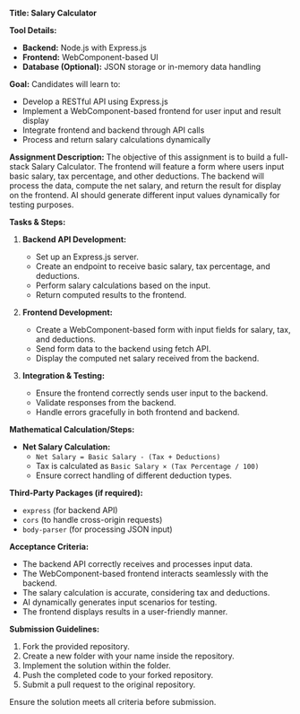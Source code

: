 **Title: Salary Calculator**

**Tool Details:**
- **Backend:** Node.js with Express.js
- **Frontend:** WebComponent-based UI
- **Database (Optional):** JSON storage or in-memory data handling

**Goal:**
Candidates will learn to:
- Develop a RESTful API using Express.js
- Implement a WebComponent-based frontend for user input and result display
- Integrate frontend and backend through API calls
- Process and return salary calculations dynamically

**Assignment Description:**
The objective of this assignment is to build a full-stack Salary Calculator. The frontend will feature a form where users input basic salary, tax percentage, and other deductions. The backend will process the data, compute the net salary, and return the result for display on the frontend. AI should generate different input values dynamically for testing purposes.

**Tasks & Steps:**
1. **Backend API Development:**
   - Set up an Express.js server.
   - Create an endpoint to receive basic salary, tax percentage, and deductions.
   - Perform salary calculations based on the input.
   - Return computed results to the frontend.

2. **Frontend Development:**
   - Create a WebComponent-based form with input fields for salary, tax, and deductions.
   - Send form data to the backend using fetch API.
   - Display the computed net salary received from the backend.

3. **Integration & Testing:**
   - Ensure the frontend correctly sends user input to the backend.
   - Validate responses from the backend.
   - Handle errors gracefully in both frontend and backend.

**Mathematical Calculation/Steps:**
- **Net Salary Calculation:**
  - `Net Salary = Basic Salary - (Tax + Deductions)`
  - Tax is calculated as `Basic Salary × (Tax Percentage / 100)`
  - Ensure correct handling of different deduction types.

**Third-Party Packages (if required):**
- `express` (for backend API)
- `cors` (to handle cross-origin requests)
- `body-parser` (for processing JSON input)

**Acceptance Criteria:**
- The backend API correctly receives and processes input data.
- The WebComponent-based frontend interacts seamlessly with the backend.
- The salary calculation is accurate, considering tax and deductions.
- AI dynamically generates input scenarios for testing.
- The frontend displays results in a user-friendly manner.

**Submission Guidelines:**
1. Fork the provided repository.
2. Create a new folder with your name inside the repository.
3. Implement the solution within the folder.
4. Push the completed code to your forked repository.
5. Submit a pull request to the original repository.

Ensure the solution meets all criteria before submission.

